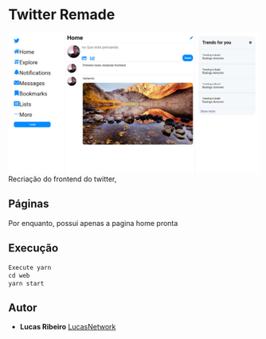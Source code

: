 # Twitter Remade
![](.Github/frontend.png)
Recriação do frontend do twitter,

## Páginas
Por enquanto, possui apenas a pagina home pronta

## Execução
    Execute yarn
    cd web
    yarn start

## Autor
* **Lucas Ribeiro** [LucasNetwork](https://github.com/LucasNetwork)